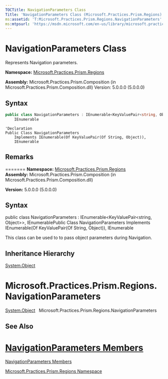 ```yaml
---
TOCTitle: NavigationParameters Class
Title: 'NavigationParameters Class (Microsoft.Practices.Prism.Regions)'
ms:assetid: 'T:Microsoft.Practices.Prism.Regions.NavigationParameters'
ms:mtpsurl: 'https://msdn.microsoft.com/en-us/library/microsoft.practices.prism.regions.navigationparameters(v=pandp.50)'
---
```


# NavigationParameters Class

Represents Navigation parameters.


**Namespace:** [Microsoft.Practices.Prism.Regions](https://msdn.microsoft.com/en-us/library/microsoft.practices.prism.regions(v=pandp.50))

**Assembly:** Microsoft.Practices.Prism.Composition (in Microsoft.Practices.Prism.Composition.dll) Version: 5.0.0.0 (5.0.0.0)

## Syntax

```C#
public class NavigationParameters : IEnumerable<KeyValuePair<string, Object>>, 
	IEnumerable
```
```VB
'Declaration
Public Class NavigationParameters
	Implements IEnumerable(Of KeyValuePair(Of String, Object)), 
	IEnumerable
```
## Remarks
=======
**Namespace:** [Microsoft.Practices.Prism.Regions](https://msdn.microsoft.com/library/microsoft.practices.prism.regions)
**Assembly:** Microsoft.Practices.Prism.Composition (in Microsoft.Practices.Prism.Composition.dll)

**Version:** 5.0.0.0 (5.0.0.0)

## Syntax


public class NavigationParameters : IEnumerable&lt;KeyValuePair&lt;string, Object&gt;&gt;, IEnumerablePublic Class NavigationParameters Implements IEnumerable(Of KeyValuePair(Of String, Object)), IEnumerable


This class can be used to to pass object parameters during Navigation.

## Inheritance Hierarchy

[System.Object](http://msdn2.microsoft.com/en-us/library/e5kfa45b)


Microsoft.Practices.Prism.Regions.NavigationParameters
=======
<span id="familyToggle"></span>[System.Object](http://msdn.microsoft.com/en-us/library/e5kfa45b)
  Microsoft.Practices.Prism.Regions.NavigationParameters


## See Also


[NavigationParameters Members](https://msdn.microsoft.com/en-us/library/microsoft.practices.prism.regions.navigationparameters_members(v=pandp.50))
=======

[NavigationParameters Members](https://msdn.microsoft.com/allmembers.t:microsoft.practices.prism.regions.navigationparameters)


[Microsoft.Practices.Prism.Regions Namespace](https://msdn.microsoft.com/en-us/library/microsoft.practices.prism.regions(v=pandp.50))

